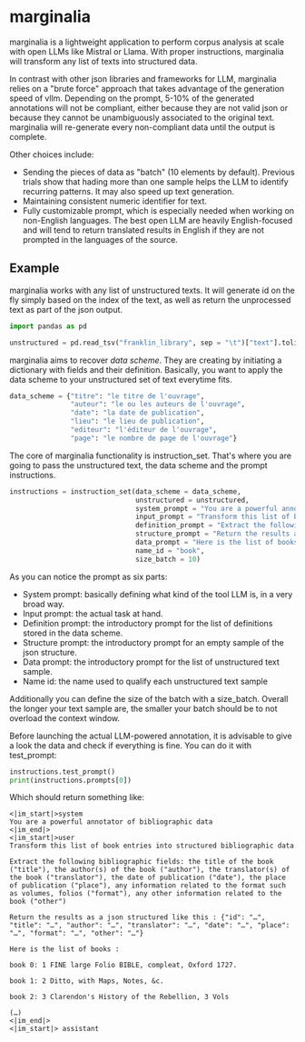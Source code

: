 # marginalia

marginalia is a lightweight application to perform corpus analysis at scale with open LLMs like Mistral or Llama. With proper instructions, marginalia will transform any list of texts into structured data.

In contrast with other json libraries and frameworks for LLM, marginalia relies on a "brute force" approach that takes advantage of the generation speed of vllm. Depending on the prompt, 5-10% of the generated annotations will not be compliant, either because they are not valid json or because they cannot be unambiguously associated to the original text. marginalia will re-generate every non-compliant data until the output is complete.

Other choices include:
* Sending the pieces of data as "batch" (10 elements by default). Previous trials show that hading more than one sample helps the LLM to identify recurring patterns. It may also speed up text generation.
* Maintaining consistent numeric identifier for text.
* Fully customizable prompt, which is especially needed when working on non-English languages. The best open LLM are heavily English-focused and will tend to return translated results in English if they are not prompted in the languages of the source.

## Example

marginalia works with any list of unstructured texts. It will generate id on the fly simply based on the index of the text, as well as return the unprocessed text as part of the json output.

```python
import pandas as pd

unstructured = pd.read_tsv("franklin_library", sep = "\t")["text"].tolist()
```

marginalia aims to recover *data scheme*. They are creating by initiating a dictionary with fields and their definition. Basically, you want to apply the data scheme to your unstructured set of text everytime fits.

```python
data_scheme = {"titre": "le titre de l'ouvrage",
               "auteur": "le ou les auteurs de l'ouvrage",
               "date": "la date de publication",
               "lieu": "le lieu de publication",
               "editeur": "l'éditeur de l'ouvrage",
               "page": "le nombre de page de l'ouvrage"}
```

The core of marginalia functionality is instruction_set. That's where you are going to pass the unstructured text, the data scheme and the prompt instructions.

```python
instructions = instruction_set(data_scheme = data_scheme,
                               unstructured = unstructured,
                               system_prompt = "You are a powerful annotator of bibliographic data",
                               input_prompt = "Transform this list of book entries into structured bibliographic data",
                               definition_prompt = "Extract the following bibliographic fields:",
                               structure_prompt = "Return the results as a json structured like this :",
                               data_prompt = "Here is the list of books :",
                               name_id = "book",
                               size_batch = 10)
```

As you can notice the prompt as six parts:
* System prompt: basically defining what kind of the tool LLM is, in a very broad way.
* Input prompt: the actual task at hand.
* Definition prompt: the introductory prompt for the list of definitions stored in the data scheme.
* Structure prompt: the introductory prompt for an empty sample of the json structure.
* Data prompt: the introductory prompt for the list of unstructured text sample.
* Name id: the name used to qualify each unstructured text sample

Additionally you can define the size of the batch with a size_batch. Overall the longer your text sample are, the smaller your batch should be to not overload the context window.

Before launching the actual LLM-powered annotation, it is advisable to give a look the data and check if everything is fine. You can do it with test_prompt:

```python
instructions.test_prompt()
print(instructions.prompts[0])
```

Which should return something like:

```text
<|im_start|>system
You are a powerful annotator of bibliographic data
<|im_end|>
<|im_start|>user
Transform this list of book entries into structured bibliographic data

Extract the following bibliographic fields: the title of the book ("title"), the author(s) of the book ("author"), the translator(s) of the book ("translator"), the date of publication ("date"), the place of publication ("place"), any information related to the format such as volumes, folios ("format"), any other information related to the book ("other")

Return the results as a json structured like this : {"id": "…", "title": "…", "author": "…", "translator": "…", "date": "…", "place": "…", "format": "…", "other": "…"}

Here is the list of books :

book 0: 1 FINE large Folio BIBLE, compleat, Oxford 1727.

book 1: 2 Ditto, with Maps, Notes, &c.

book 2: 3 Clarendon's History of the Rebellion, 3 Vols

(…)
<|im_end|>
<|im_start|> assistant
```


